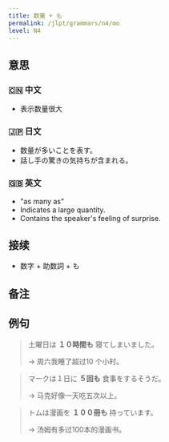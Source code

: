 ```yaml
---
title: 数量 + も
permalink: /jlpt/grammars/n4/mo
level: N4
---
```


## 意思

### 🇨🇳 中文

- 表示数量很大

### 🇯🇵 日文

- 数量が多いことを表す。
- 話し手の驚きの気持ちが含まれる。

### 🇬🇧 英文

- "as many as"
- Indicates a large quantity.
- Contains the speaker's feeling of surprise.

## 接续

- 数字 + 助数詞 + も

## 备注


## 例句

> 土曜日は **１０時間も** 寝てしまいました。
>
> → 周六我睡了超过10 个小时。

> マークは１日に **５回も** 食事をするそうだ。
>
> → 马克好像一天吃五次以上。

> トムは漫画を **１００冊も** 持っています。
>
> → 汤姆有多过100本的漫画书。

